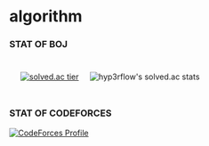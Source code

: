 # algorithm

### STAT OF BOJ

<div style="display:flex; flex-wrap: nowrap; margin:10px">
  
  <div style="margin:10px">
  
  [![solved.ac tier](http://mazassumnida.wtf/api/v2/generate_badge?boj=cjh970422)](https://solved.ac/cjh970422)
  
  </div>
  
  <div style="margin:10px">
  
  ![hyp3rflow's solved.ac stats](https://github-readme-solvedac.hyp3rflow.vercel.app/api/?handle=cjh970422)
  
  </div>

</div>

### STAT OF CODEFORCES
[![CodeForces Profile](https://cf.leed.at?id=cjh970422)](https://codeforces.com/profile/cjh970422)
